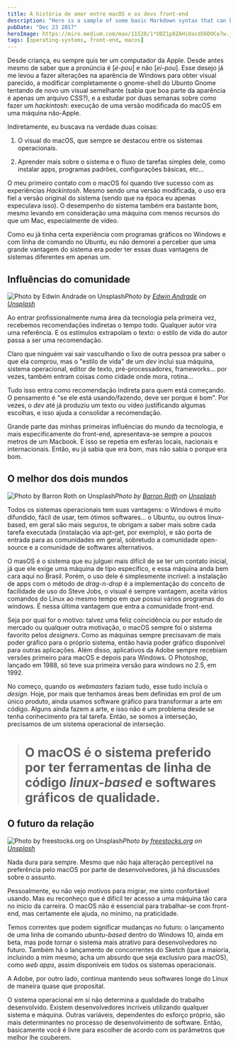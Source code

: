```yaml
---
title: A história de amor entre macOS e os devs front-end
description: "Here is a sample of some basic Markdown syntax that can be used when writing Markdown content in Astro."
pubDate: "Dec 23 2017"
heroImage: https://miro.medium.com/max/11520/1*ODZ1p0ZAHiOacd56DOCe7w.jpeg
tags: [operating-systems, front-end, macos]
---
```


Desde criança, eu sempre quis ter um computador da Apple. Desde antes mesmo de saber que a pronúncia é [*é-pou*] e não [*ei-pou*]. Esse desejo já me levou a fazer alterações na aparência de Windows para obter visual parecido, a modificar completamente o gnome-shell do Ubunto Gnome tentando de novo um visual semelhante (sabia que boa parte da aparência é apenas um arquivo CSS?), e a estudar por duas semanas sobre como fazer um _hackintosh_: execução de uma versão modificada do macOS em uma máquina não-Apple.

Indiretamente, eu buscava na verdade duas coisas:

1. O visual do macOS, que sempre se destacou entre os sistemas operacionais.

1. Aprender mais sobre o sistema e o fluxo de tarefas simples dele, como instalar apps, programas padrões, configurações básicas, etc…

O meu primeiro contato com o macOS foi quando tive sucesso com as experiências _Hackintosh_. Mesmo sendo uma versão modificada, o uso era fiel a versão original do sistema (sendo que na época eu apenas especulava isso). O desempenho do sistema também era bastante bom, mesmo levando em consideração uma máquina com menos recursos do que um Mac, especialmente de vídeo.

Como eu já tinha certa experiência com programas gráficos no Windows e com linha de comando no Ubuntu, eu não demorei a perceber que uma grande vantagem do sistema era poder ter essas duas vantagens de sistemas diferentes em apenas um.

## Influências do comunidade

![Photo by [Edwin Andrade](https://unsplash.com/photos/4V1dC_eoCwg?utm_source=unsplash&utm_medium=referral&utm_content=creditCopyText) on [Unsplash](https://unsplash.com/?utm_source=unsplash&utm_medium=referral&utm_content=creditCopyText)](https://cdn-images-1.medium.com/max/10098/1*RSXGk5l8f-VRXADtRXrEPA.jpeg)_Photo by [Edwin Andrade](https://unsplash.com/photos/4V1dC_eoCwg?utm_source=unsplash&utm_medium=referral&utm_content=creditCopyText) on [Unsplash](https://unsplash.com/?utm_source=unsplash&utm_medium=referral&utm_content=creditCopyText)_

Ao entrar profissionalmente numa área da tecnologia pela primeira vez, recebemos recomendações indiretas o tempo todo. Qualquer autor vira uma referência. E os estímulos extrapolam o texto: o estilo de vida do autor passa a ser uma recomendação.

Claro que ninguém vai sair vasculhando o lixo de outra pessoa pra saber o que ela comprou, mas o "estilo de vida" de um _dev_ inclui sua máquina, sistema operacional, editor de texto, pré-processadores, frameworks… por vezes, também entram coisas como cidade onde mora, rotina…

Tudo isso entra como recomendação indireta para quem está começando. O pensamento é "se ele está usando/fazendo, deve ser porque é bom". Por vezes, o _dev_ até já produziu um texto ou video justificando algumas escolhas, e isso ajuda a consolidar a recomendação.

Grande parte das minhas primeiras influências do mundo da tecnologia, e mais especificamente do front-end, apresentava-se sempre a poucos metros de um Macbook. E isso se repetia em esferas locais, nacionais e internacionais. Então, eu já sabia que era bom, mas não sabia o porque era bom.

## O melhor dos dois mundos

![Photo by [Barron Roth](https://unsplash.com/photos/5QFuJhZY-Mw?utm_source=unsplash&utm_medium=referral&utm_content=creditCopyText) on [Unsplash](https://unsplash.com/?utm_source=unsplash&utm_medium=referral&utm_content=creditCopyText)](https://cdn-images-1.medium.com/max/7802/1*16FBdtN3B7_S7MIwDAQUxQ.jpeg)_Photo by [Barron Roth](https://unsplash.com/photos/5QFuJhZY-Mw?utm_source=unsplash&utm_medium=referral&utm_content=creditCopyText) on [Unsplash](https://unsplash.com/?utm_source=unsplash&utm_medium=referral&utm_content=creditCopyText)_

Todos os sistemas operacionais tem suas vantagens: o Windows é muito difundido, fácil de usar, tem ótimos softwares… o Ubuntu, ou outros linux-based, em geral são mais seguros, te obrigam a saber mais sobre cada tarefa executada (instalação via apt-get, por exemplo), e são porta de entrada para as comunidades em geral, sobretudo a comunidade open-source e a comunidade de softwares alternativos.

O masOS é o sistema que eu julguei mais difícil de se ter um contato inicial, já que ele exige uma máquina de tipo especifico, e essa máquina anda bem cara aqui no Brasil. Porém, o uso dele é simplesmente incrível: a instalação de apps com o método de _drag-n-drop_ é a implementação do conceito de facilidade de uso do Steve Jobs, o visual é sempre vantagem, aceita vários comandos do Linux ao mesmo tempo em que possui vários programas do windows. É nessa última vantagem que entra a comunidade front-end.

Seja por qual for o motivo: talvez uma feliz coincidência ou por estudo de mercado ou qualquer outra motivação, o macOS sempre foi o sistema favorito pelos _designers_. Como as máquinas sempre precisavam de mais poder gráfico para o próprio sistema, então havia poder gráfico disponível para outras aplicações. Além disso, aplicativos da Adobe sempre recebiam versões primeiro para macOS e depois para Windows. O Photoshop, lançado em 1988, só teve sua primeira versão para windows no 2.5, em 1992.

No começo, quando os _webmasters_ faziam tudo, esse tudo incluía o _design_. Hoje, por mais que tenhamos áreas bem definidas em prol de um único produto, ainda usamos software gráfico para transformar a arte em código. Alguns ainda fazem a arte, e isso não é um problema desde se tenha conhecimento pra tal tarefa. Então, se somos a interseção, precisamos de um sistema operacional de interseção.

> # O macOS é o sistema preferido por ter ferramentas de linha de código _linux-based_ e softwares gráficos de qualidade.

## O futuro da relação

![Photo by [freestocks.org](https://unsplash.com/photos/Y3wqowUQXnc?utm_source=unsplash&utm_medium=referral&utm_content=creditCopyText) on [Unsplash](https://unsplash.com/?utm_source=unsplash&utm_medium=referral&utm_content=creditCopyText)](https://cdn-images-1.medium.com/max/10750/1*DEs7b2KNJSexjZfzZlqQNw.jpeg)_Photo by [freestocks.org](https://unsplash.com/photos/Y3wqowUQXnc?utm_source=unsplash&utm_medium=referral&utm_content=creditCopyText) on [Unsplash](https://unsplash.com/?utm_source=unsplash&utm_medium=referral&utm_content=creditCopyText)_

Nada dura para sempre. Mesmo que não haja alteração perceptível na preferência pelo macOS por parte de desenvolvedores, já há discussões sobre o assunto.

Pessoalmente, eu não vejo motivos para migrar, me sinto confortável usando. Mas eu reconheço que é difícil ter acesso a uma máquina tão cara no inicio da carreira. O macOS não é essencial para trabalhar-se com front-end, mas certamente ele ajuda, no mínimo, na praticidade.

Temos correntes que podem significar mudanças no futuro: o lançamento de uma linha de comando _ubuntu_-_based_ dentro do Windows 10, ainda em beta, mas pode tornar o sistema mais atrativo para desenvolvedores no futuro. Também há o lançamento de concorrentes do Sketch (que a maioria, incluindo a mim mesmo, acha um absurdo que seja exclusivo para macOS), como _web apps_, assim disponíveis em todos os sistemas operacionais.

A Adobe, por outro lado, continua mantendo seus softwares longe do Linux de maneira quase que proposital.

O sistema operacional em si não determina a qualidade do trabalho desenvolvido. Existem desenvolvedores incríveis utilizando qualquer sistema e máquina. Outras variáveis, dependentes do esforço próprio, são mais determinantes no processo de desenvolvimento de software. Então, basicamente você é livre para escolher de acordo com os parâmetros que melhor lhe couberem.
